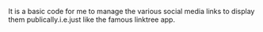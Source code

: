 It is a basic code for me to manage the various social media links to display them publically.i.e.just like the famous linktree app.  
